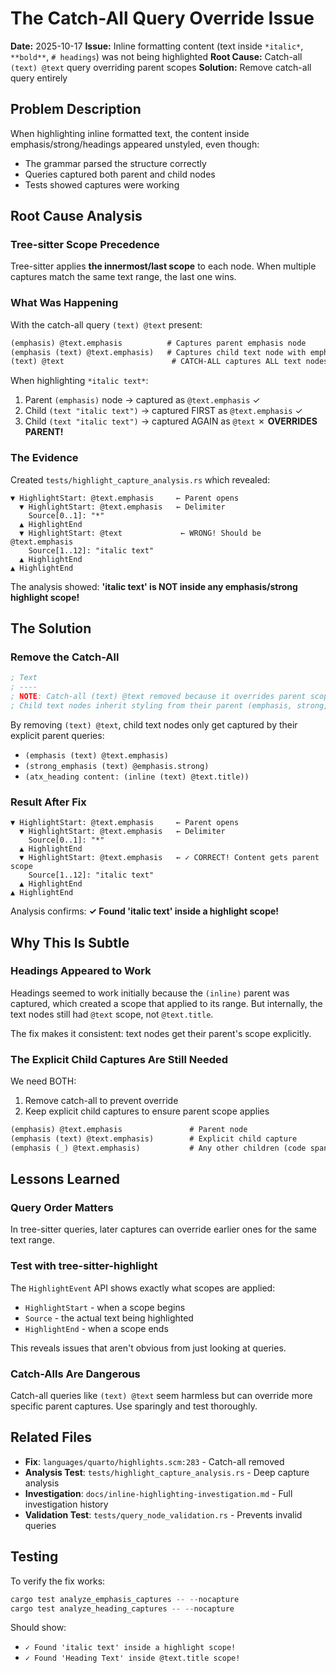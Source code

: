 # The Catch-All Query Override Issue

**Date:** 2025-10-17
**Issue:** Inline formatting content (text inside `*italic*`, `**bold**`, `# headings`) was not being highlighted
**Root Cause:** Catch-all `(text) @text` query overriding parent scopes
**Solution:** Remove catch-all query entirely

## Problem Description

When highlighting inline formatted text, the content inside emphasis/strong/headings appeared unstyled, even though:
- The grammar parsed the structure correctly
- Queries captured both parent and child nodes
- Tests showed captures were working

## Root Cause Analysis

### Tree-sitter Scope Precedence

Tree-sitter applies **the innermost/last scope** to each node. When multiple captures match the same text range, the last one wins.

### What Was Happening

With the catch-all query `(text) @text` present:

```scheme
(emphasis) @text.emphasis          # Captures parent emphasis node
(emphasis (text) @text.emphasis)   # Captures child text node with emphasis scope
(text) @text                        # CATCH-ALL captures ALL text nodes with generic scope
```

When highlighting `*italic text*`:
1. Parent `(emphasis)` node → captured as `@text.emphasis` ✓
2. Child `(text "italic text")` → captured FIRST as `@text.emphasis` ✓
3. Child `(text "italic text")` → captured AGAIN as `@text` ✗ **OVERRIDES PARENT!**

### The Evidence

Created `tests/highlight_capture_analysis.rs` which revealed:

```
▼ HighlightStart: @text.emphasis     ← Parent opens
  ▼ HighlightStart: @text.emphasis   ← Delimiter
    Source[0..1]: "*"
  ▲ HighlightEnd
  ▼ HighlightStart: @text             ← WRONG! Should be @text.emphasis
    Source[1..12]: "italic text"
  ▲ HighlightEnd
▲ HighlightEnd
```

The analysis showed: **'italic text' is NOT inside any emphasis/strong highlight scope!**

## The Solution

### Remove the Catch-All

```scheme
; Text
; ----
; NOTE: Catch-all (text) @text removed because it overrides parent scopes
; Child text nodes inherit styling from their parent (emphasis, strong, heading, etc.)
```

By removing `(text) @text`, child text nodes only get captured by their explicit parent queries:
- `(emphasis (text) @text.emphasis)`
- `(strong_emphasis (text) @emphasis.strong)`
- `(atx_heading content: (inline (text) @text.title))`

### Result After Fix

```
▼ HighlightStart: @text.emphasis     ← Parent opens
  ▼ HighlightStart: @text.emphasis   ← Delimiter
    Source[0..1]: "*"
  ▲ HighlightEnd
  ▼ HighlightStart: @text.emphasis   ← ✓ CORRECT! Content gets parent scope
    Source[1..12]: "italic text"
  ▲ HighlightEnd
▲ HighlightEnd
```

Analysis confirms: **✓ Found 'italic text' inside a highlight scope!**

## Why This Is Subtle

### Headings Appeared to Work

Headings seemed to work initially because the `(inline)` parent was captured, which created a scope that applied to its range. But internally, the text nodes still had `@text` scope, not `@text.title`.

The fix makes it consistent: text nodes get their parent's scope explicitly.

### The Explicit Child Captures Are Still Needed

We need BOTH:
1. Remove catch-all to prevent override
2. Keep explicit child captures to ensure parent scope applies

```scheme
(emphasis) @text.emphasis               # Parent node
(emphasis (text) @text.emphasis)        # Explicit child capture
(emphasis (_) @text.emphasis)           # Any other children (code spans, etc.)
```

## Lessons Learned

### Query Order Matters

In tree-sitter queries, later captures can override earlier ones for the same text range.

### Test with tree-sitter-highlight

The `HighlightEvent` API shows exactly what scopes are applied:
- `HighlightStart` - when a scope begins
- `Source` - the actual text being highlighted
- `HighlightEnd` - when a scope ends

This reveals issues that aren't obvious from just looking at queries.

### Catch-Alls Are Dangerous

Catch-all queries like `(text) @text` seem harmless but can override more specific parent captures. Use sparingly and test thoroughly.

## Related Files

- **Fix**: `languages/quarto/highlights.scm:283` - Catch-all removed
- **Analysis Test**: `tests/highlight_capture_analysis.rs` - Deep capture analysis
- **Investigation**: `docs/inline-highlighting-investigation.md` - Full investigation history
- **Validation Test**: `tests/query_node_validation.rs` - Prevents invalid queries

## Testing

To verify the fix works:

```rust
cargo test analyze_emphasis_captures -- --nocapture
cargo test analyze_heading_captures -- --nocapture
```

Should show:
- `✓ Found 'italic text' inside a highlight scope!`
- `✓ Found 'Heading Text' inside @text.title scope!`
